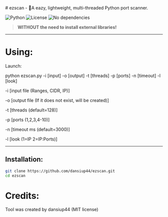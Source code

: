 <meta property="og:image" content="https://opengraph.githubassets.com/1/dansiup44/ezscan" />
# ezscan - 📡A eazy, lightweight, multi-threaded Python port scanner.

![Python](https://img.shields.io/badge/python-3.8%2B-blue)
![License](https://img.shields.io/badge/license-MIT-green)
![No dependencies](https://img.shields.io/badge/dependencies-none-orange)

> **WITHOUT the need to install external libraries!**

---

# Using:
Launch: 

python ezscan.py -i [input] -o [output] -t [threads] -p [ports] -n [timeout] -l [look]

-i [input file (Ranges, CIDR, IP)] 

-o [output file (If it does not exist, will be created)] 

-t [threads (default=128)] 

-p [ports (1,2,3,4-10)] 

-n [timeout ms (default=3000)] 

-l [look (1=IP 2=IP:Ports)]

---

## Installation:
```bash
git clone https://github.com/dansiup44/ezscan.git
cd ezscan
```

# Credits:
Tool was created by dansiup44 (MIT license)

